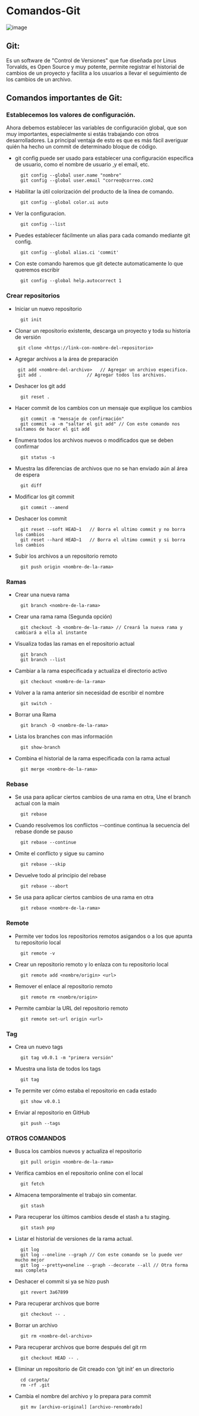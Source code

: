 # Comandos-Git

![image](https://user-images.githubusercontent.com/78452543/226786216-e9aff967-dc1e-4308-b629-c4875babf707.png)

## Git:
Es un software de "Control de Versiones" que fue diseñada por Linus Torvalds, es Open Source y muy potente, permite registrar el historial de cambios de un proyecto y facilita a los usuarios a llevar el seguimiento de los cambios de un archivo.

## Comandos importantes de Git:

### Establecemos los valores de configuración.

Ahora debemos establecer las variables de configuración global, que son muy importantes, especialmente si estás trabajando con otros desarrolladores. La principal ventaja de esto es que es más fácil averiguar quién ha hecho un commit de determinado bloque de código.

- git config puede ser usado para establecer una configuración específica de usuario, como el nombre de usuario ,y el email, etc.
        
        git config --global user.name "nombre"
        git config --global user.email "correo@correo.com2
   
- Habilitar la útil colorización del producto de la línea de comando.

        git config --global color.ui auto

- Ver la configuracion.

        git config --list
       
- Puedes establecer fácilmente un alias para cada comando mediante git config.

        git config --global alias.ci 'commit'

- Con este comando haremos que git detecte automaticamente lo que queremos escribir

        git config --global help.autocorrect 1
        
### Crear repositorios

- Iniciar un nuevo repositorio

        git init
- Clonar un repositorio existente, descarga un proyecto y toda su historia de versión
       
       git clone <https://link-con-nombre-del-repositorio>

- Agregar archivos a la área de preparación
       
       git add <nombre-del-archivo>   // Agregar un archivo especifico.
       git add .                 // Agregar todos los archivos.

- Deshacer los git add

        git reset .
- Hacer commit de los cambios con un mensaje que explique los cambios
        
        git commit -m "mensaje de confirmación"
        git commit -a -m "saltar el git add" // Con este comando nos saltamos de hacer el git add 

- Enumera todos los archivos nuevos o modificados que se deben confirmar
        
        git status -s
- Muestra las diferencias de archivos que no se han enviado aún al área de espera

        git diff

- Modificar los git commit

        git commit --amend

- Deshacer los commit

        git reset --soft HEAD~1   // Borra el ultimo commit y no borra los cambios
        git reset --hard HEAD~1   // Borra el ultimo commit y si borra los cambios

- Subir los archivos a un repositorio remoto
        
        git push origin <nombre-de-la-rama>
        
### Ramas

- Crear una nueva rama

        git branch <nombre-de-la-rama>
- Crear una rama rama (Segunda opción)
        
        git checkout -b <nombre-de-la-rama> // Creará la nueva rama y cambiará a ella al instante

- Visualiza todas las ramas en el repositorio actual

        git branch
        git branch --list

- Cambiar a la rama especificada y actualiza el directorio activo
        
        git checkout <nombre-de-la-rama>

- Volver a la rama anterior sin necesidad de escribir el nombre
        
        git switch -

- Borrar una Rama
        
        git branch -D <nombre-de-la-rama>

- Lista los branches con mas información

        git show-branch

- Combina el historial de la rama especificada con la rama actual

        git merge <nombre-de-la-rama>

### Rebase
- Se usa para aplicar ciertos cambios de una rama en otra, Une el branch actual con la main

        git rebase

- Cuando resolvemos los conflictos --continue continua la secuencia del rebase donde se pauso

        git rebase --continue

- Omite el conflicto y sigue su camino
        
        git rebase --skip
- Devuelve todo al principio del rebase

        git rebase --abort

- Se usa para aplicar ciertos cambios de una rama en otra

        git rebase <nombre-de-la-rama>

### Remote

- Permite ver todos los repositorios remotos asigandos o a los que apunta tu repositorio local
        
        git remote -v

- Crear un repositorio remoto y lo enlaza con tu repositorio local
        
        git remote add <nombre/origin> <url>

- Remover el enlace al repositorio remoto
         
        git remote rm <nombre/origin>

- Permite cambiar la URL del repositorio remoto

        git remote set-url origin <url>

### Tag

- Crea un nuevo tags
        
        git tag v0.0.1 -m "primera versión"

- Muestra una lista de todos los tags
        
        git tag

- Te permite ver cómo estaba el repositorio en cada estado
        
        git show v0.0.1

- Enviar al repositorio en GitHub

        git push --tags

### OTROS COMANDOS
- Busca los cambios nuevos y actualiza el repositorio
        
        git pull origin <nombre-de-la-rama>

- Verifica cambios en el repositorio online con el local
        
        git fetch

- Almacena temporalmente el trabajo sin comentar.
        
        git stash

- Para recuperar los últimos cambios desde el stash a tu staging.
        
        git stash pop

- Listar el historial de versiones de la rama actual.
         
        git log
        git log --oneline --graph // Con este comando se lo puede ver mucho mejor 
        git log --pretty=oneline --graph --decorate --all // Otra forma mas completa

- Deshacer el commit si ya se hizo push
        
        git revert 3a67899

- Para recuperar archivos que borre
        
        git checkout -- . 

- Borrar un archivo

        git rm <nombre-del-archivo> 

- Para recuperar archivos que borre después del git rm

        git checkout HEAD -- .

- Eliminar un repositorio de Git creado con ‘git init’ en un directorio
        
        cd carpeta/
        rm -rf .git

- Cambia el nombre del archivo y lo prepara para commit
        
        git mv [archivo-original] [archivo-renombrado]
